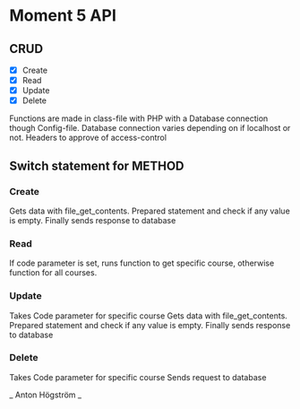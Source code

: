 # Moment 5 API

## CRUD
- [x] Create
- [x] Read
- [x] Update
- [x] Delete

Functions are made in class-file with PHP with a Database connection though Config-file.
Database connection varies depending on if localhost or not.
Headers to approve of access-control

## Switch statement for METHOD

### Create
Gets data with file_get_contents.
Prepared statement and check if any value is empty.
Finally sends response to database


### Read
If code parameter is set, runs function to get specific course, otherwise function for all courses.

### Update
Takes Code parameter for specific course
Gets data with file_get_contents.
Prepared statement and check if any value is empty.
Finally sends response to database

### Delete
Takes Code parameter for specific course
Sends request to database


_ Anton Högström _
